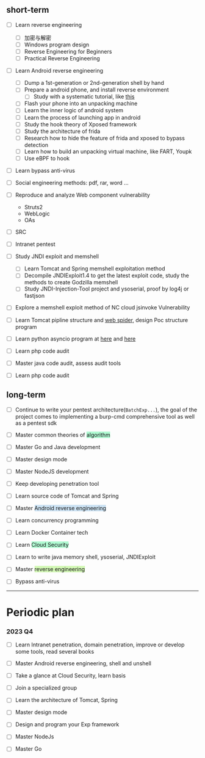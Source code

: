 ## short-term
- [ ] Learn reverse engineering
	- [ ] 加密与解密
	- [ ] Windows program design
	- [ ] Reverse Engineering for Beginners
	- [ ] Practical Reverse Engineering
- [ ] Learn Android reverse engineering
	- [ ] Dump a 1st-generation or 2nd-generation shell by hand
	- [ ] Prepare a android phone, and install reverse environment
		- [ ] Study with a systematic tutorial, like [this](https://github.com/733gh/GH-Android-Review-master)
	- [ ] Flash your phone into an unpacking machine
	- [ ] Learn the inner logic of android system
	- [ ] Learn the process of launching app in android
	- [ ] Study the hook theory of Xposed framework
	- [ ] Study the architecture of frida
	- [ ] Research how to hide the feature of frida and xposed to bypass detection
	- [ ] Learn how to build an unpacking virtual machine, like FART, Youpk
	- [ ] Use eBPF to hook
- [ ] Learn bypass anti-virus
- [ ] Social engineering methods: pdf, rar, word ...
- [ ] Reproduce and analyze Web component vulnerability
	- Struts2
	- WebLogic
	- OAs
- [ ] SRC
- [ ] Intranet pentest
- [ ] Study JNDI exploit and memshell
	- [ ] Learn Tomcat and Spring memshell exploitation method
	- [ ] Decompile JNDIExploit1.4 to get the latest exploit code, study the methods to create Godzilla memshell
	- [ ] Study JNDI-Injection-Tool project and ysoserial, proof by log4j or fastjson
- [ ] Explore a memshell exploit method of NC cloud jsinvoke Vulnerability 
- [ ] Learn Tomcat pipline structure and [web spider](https://learnku.com/docs/python-learning/advanced-crawler-crawler-framework/10979), design Poc structure program
- [ ] Learn python asyncio program at [here](https://zhuanlan.zhihu.com/p/96969508) and [here](https://zhuanlan.zhihu.com/p/115823089)
- [ ] Learn php code audit
- [ ] Master java code audit, assess audit tools
- [ ] Learn php code audit


## long-term
- [ ] Continue to write your pentest architecture(`BatchExp...`), the goal of the project comes to implementing a burp-cmd comprehensive tool as well as a pentest sdk
- [ ] Master common theories of <span style="background:#affad1">algorithm</span>
- [ ] Master Go and Java development
- [ ] Master design mode
- [ ] Master NodeJS development
- [ ] Keep developing penetration tool
- [ ] Learn source code of Tomcat and Spring
- [ ] Master <span style="background:rgba(5, 117, 197, 0.2)">Android reverse engineering</span> 
- [ ] Learn concurrency programming
- [ ] Learn Docker Container tech
- [ ] Learn <span style="background:#affad1">Cloud Security</span>
- [ ] Learn to write java memory shell, ysoserial, JNDIExploit
- [ ] Master <span style="background:#d3f8b6">reverse engineering</span>
- [ ] Bypass anti-virus


---

# Periodic plan
### 2023 Q4
- [ ] Learn Intranet penetration, domain penetration, improve or develop some tools, read several books
- [ ] Master Android reverse engineering, shell and unshell
- [ ] Take a glance at Cloud Security, learn basis
- [ ] Join a specialized group
- [ ] Learn the architecture of Tomcat, Spring
- [ ] Master design mode
- [ ] Design and program your Exp framework
- [ ] Master NodeJs
- [ ] Master Go

